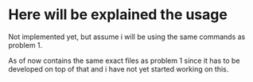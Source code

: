 # Here will be explained the usage

Not implemented yet, but assume i will be using the same commands as problem 1.

As of now contains the same exact files as problem 1 since it has to be developed on top of that and i have not yet started working on this.